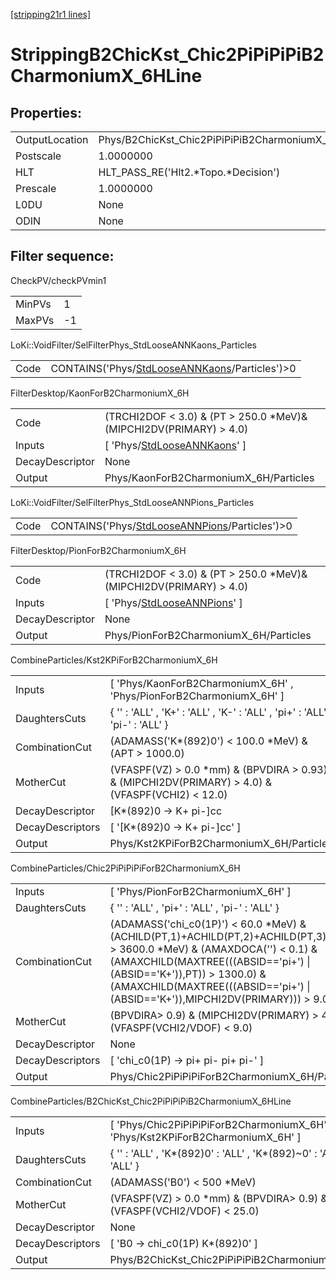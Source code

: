 [[stripping21r1 lines]](./stripping21r1-index)

# StrippingB2ChicKst_Chic2PiPiPiPiB2CharmoniumX_6HLine

## Properties:

|                |                                                            |
|----------------|------------------------------------------------------------|
| OutputLocation | Phys/B2ChicKst_Chic2PiPiPiPiB2CharmoniumX_6HLine/Particles |
| Postscale      | 1.0000000                                                  |
| HLT            | HLT_PASS_RE('Hlt2.\*Topo.\*Decision')                      |
| Prescale       | 1.0000000                                                  |
| L0DU           | None                                                       |
| ODIN           | None                                                       |

## Filter sequence:

CheckPV/checkPVmin1

|        |     |
|--------|-----|
| MinPVs | 1   |
| MaxPVs | -1  |

LoKi::VoidFilter/SelFilterPhys_StdLooseANNKaons_Particles

|      |                                                                                                    |
|------|----------------------------------------------------------------------------------------------------|
| Code | CONTAINS('Phys/[StdLooseANNKaons](./stripping21r1-commonparticles-stdlooseannkaons)/Particles')\>0 |

FilterDesktop/KaonForB2CharmoniumX_6H

|                 |                                                                                   |
|-----------------|-----------------------------------------------------------------------------------|
| Code            | (TRCHI2DOF \< 3.0) & (PT \> 250.0 \*MeV)& (MIPCHI2DV(PRIMARY) \> 4.0)             |
| Inputs          | [ 'Phys/[StdLooseANNKaons](./stripping21r1-commonparticles-stdlooseannkaons)' ] |
| DecayDescriptor | None                                                                              |
| Output          | Phys/KaonForB2CharmoniumX_6H/Particles                                            |

LoKi::VoidFilter/SelFilterPhys_StdLooseANNPions_Particles

|      |                                                                                                    |
|------|----------------------------------------------------------------------------------------------------|
| Code | CONTAINS('Phys/[StdLooseANNPions](./stripping21r1-commonparticles-stdlooseannpions)/Particles')\>0 |

FilterDesktop/PionForB2CharmoniumX_6H

|                 |                                                                                   |
|-----------------|-----------------------------------------------------------------------------------|
| Code            | (TRCHI2DOF \< 3.0) & (PT \> 250.0 \*MeV)& (MIPCHI2DV(PRIMARY) \> 4.0)             |
| Inputs          | [ 'Phys/[StdLooseANNPions](./stripping21r1-commonparticles-stdlooseannpions)' ] |
| DecayDescriptor | None                                                                              |
| Output          | Phys/PionForB2CharmoniumX_6H/Particles                                            |

CombineParticles/Kst2KPiForB2CharmoniumX_6H

|                  |                                                                                                      |
|------------------|------------------------------------------------------------------------------------------------------|
| Inputs           | [ 'Phys/KaonForB2CharmoniumX_6H' , 'Phys/PionForB2CharmoniumX_6H' ]                                |
| DaughtersCuts    | { '' : 'ALL' , 'K+' : 'ALL' , 'K-' : 'ALL' , 'pi+' : 'ALL' , 'pi-' : 'ALL' }                         |
| CombinationCut   | (ADAMASS('K\*(892)0') \< 100.0 \*MeV) & (APT \> 1000.0)                                              |
| MotherCut        | (VFASPF(VZ) \> 0.0 \*mm) & (BPVDIRA \> 0.93) & (MIPCHI2DV(PRIMARY) \> 4.0) & (VFASPF(VCHI2) \< 12.0) |
| DecayDescriptor  | [K\*(892)0 -\> K+ pi-]cc                                                                           |
| DecayDescriptors | [ '[K\*(892)0 -\> K+ pi-]cc' ]                                                                   |
| Output           | Phys/Kst2KPiForB2CharmoniumX_6H/Particles                                                            |

CombineParticles/Chic2PiPiPiPiForB2CharmoniumX_6H

|                  |                                                                                                                                                                                                                                                                                                  |
|------------------|--------------------------------------------------------------------------------------------------------------------------------------------------------------------------------------------------------------------------------------------------------------------------------------------------|
| Inputs           | [ 'Phys/PionForB2CharmoniumX_6H' ]                                                                                                                                                                                                                                                             |
| DaughtersCuts    | { '' : 'ALL' , 'pi+' : 'ALL' , 'pi-' : 'ALL' }                                                                                                                                                                                                                                                   |
| CombinationCut   | (ADAMASS('chi_c0(1P)') \< 60.0 \*MeV) & (ACHILD(PT,1)+ACHILD(PT,2)+ACHILD(PT,3)+ACHILD(PT,4) \> 3600.0 \*MeV) & (AMAXDOCA('') \< 0.1) & (AMAXCHILD(MAXTREE(((ABSID=='pi+') \| (ABSID=='K+')),PT)) \> 1300.0) & (AMAXCHILD(MAXTREE(((ABSID=='pi+') \| (ABSID=='K+')),MIPCHI2DV(PRIMARY))) \> 9.0) |
| MotherCut        | (BPVDIRA\> 0.9) & (MIPCHI2DV(PRIMARY) \> 4.0) & (VFASPF(VCHI2/VDOF) \< 9.0)                                                                                                                                                                                                                      |
| DecayDescriptor  | None                                                                                                                                                                                                                                                                                             |
| DecayDescriptors | [ 'chi_c0(1P) -\> pi+ pi- pi+ pi-' ]                                                                                                                                                                                                                                                           |
| Output           | Phys/Chic2PiPiPiPiForB2CharmoniumX_6H/Particles                                                                                                                                                                                                                                                  |

CombineParticles/B2ChicKst_Chic2PiPiPiPiB2CharmoniumX_6HLine

|                  |                                                                                    |
|------------------|------------------------------------------------------------------------------------|
| Inputs           | [ 'Phys/Chic2PiPiPiPiForB2CharmoniumX_6H' , 'Phys/Kst2KPiForB2CharmoniumX_6H' ]  |
| DaughtersCuts    | { '' : 'ALL' , 'K\*(892)0' : 'ALL' , 'K\*(892)~0' : 'ALL' , 'chi_c0(1P)' : 'ALL' } |
| CombinationCut   | (ADAMASS('B0') \< 500 \*MeV)                                                       |
| MotherCut        | (VFASPF(VZ) \> 0.0 \*mm) & (BPVDIRA\> 0.9) & (VFASPF(VCHI2/VDOF) \< 25.0)          |
| DecayDescriptor  | None                                                                               |
| DecayDescriptors | [ 'B0 -\> chi_c0(1P) K\*(892)0' ]                                                |
| Output           | Phys/B2ChicKst_Chic2PiPiPiPiB2CharmoniumX_6HLine/Particles                         |
